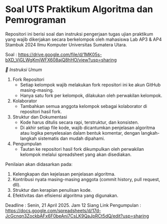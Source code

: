 # Soal UTS Praktikum Algoritma dan Pemrograman
Repositori ini berisi soal dan instruksi pengerjaan tugas ujian praktikum yang wajib dikerjakan secara berkelompok oleh mahasiswa Lab AP3 & AP4 Stambuk 2024 Ilmu Komputer Universitas Sumatera Utara.

Soal : https://drive.google.com/file/d/1MK05s-bXD_VjGLWgKmjWFX608ajQ8hHO/view?usp=sharing

*📌 Instruksi Umum*
1. Fork Repositori
   - Setiap kelompok wajib melakukan fork repositori ini ke akun GitHub masing-masing.
   - Hanya satu fork per kelompok, dilakukan oleh perwakilan kelompok.
2. Kolaborator
   - Tambahkan semua anggota kelompok sebagai kolaborator di repositori hasil fork.
3. Struktur dan Dokumentasi
   - Kode harus ditulis secara rapi, terstruktur, dan konsisten.
   - Di akhir setiap file kode, wajib dicantumkan penjelasan algoritma atau logika penyelesaian dalam bentuk komentar, dengan langkah-langkah sistematis dan mudah dipahami.
4. Pengumpulan
   - Tautan ke repositori hasil fork dikumpulkan oleh perwakilan kelompok melalui spreadsheet yang akan disediakan.


Penilaian akan didasarkan pada:
1. Kelengkapan dan kejelasan penjelasan algoritma.
2. Kontribusi nyata masing-masing anggota (commit history, pull request, dll).
3. Struktur dan kerapian penulisan kode.
4. Efektivitas dan efisiensi algoritma yang digunakan.

Deadline : Senin, 21 April 2025. Jam 12 Siang
Link Pengumpulan : https://docs.google.com/spreadsheets/d/17d-JcGcnqn3ZockbAFx6F0beAni7CsLK9QaJpRCt5dQ/edit?usp=sharing 
